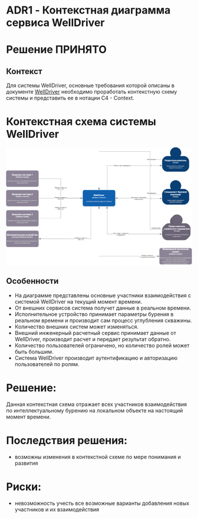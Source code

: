 # ADR1 - Контекстная диаграмма сервиса WellDriver

# Решение ПРИНЯТО

## Контекст

Для системы WellDriver, основные требования которой описаны в документе [WellDriver](../WellDriver.md) необходимо проработать контекстную схему системы и представить ее в нотации C4 - Context.


# Контекстная схема системы WellDriver
![Контекстная схема системы WellDriver](ADR1_data/wd-context.png)


## Особенности

* На диаграмме представлены основные участники взаимодействия с системой WellDriver на текущий момент времени.
* От внешних сервисов система получет данные в реальном времени.
* Исполнительное устройство принимает параметры бурения в реальном времени и производит сам процесс углубления скважины.
* Количество внешних систем может изменяться.
* Внешний инженерный расчетный сервис принимает данные от WellDriver, производит расчет и передает результат обратно.
* Количество пользователей ограничено, но количество ролей может быть большим.
* Система WellDriver производит аутентификацию и авторизацию пользователей по ролям.


# Решение:
Данная контекстная схема отражает всех участников взаимодействия по интеллектуальному бурению на локальном объекте на настоящий момент времени. 
 
# Последствия решения:

* возможны изменения в контекстной схеме по мере понимания и развития


# Риски:
* невозможность учесть все возможные варианты  добавления новых участников и их взаимодействия
